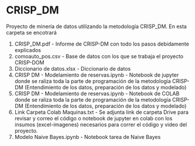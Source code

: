 # CRISP_DM
Proyecto de minería de datos utilizando la metodología CRISP_DM.
En esta carpeta se encotrará
1. CRISP_DM.pdf - Informe de CRISP-DM con todo los pasos debidamente explicados
2. comoauto_pos.csv - Base de datos con los que se trabaja el proyecto CRISP-DOM
3. Diccionario de datos.xlsx - Diccionario de datos 
4. CRISP DM - Modelamiento de reservas.ipynb - Notebook de jupyter donde se raliza toda la parte de programación de la metodología CRISP-DM (Entendimiento de los datos, preparación de los datos y modelado)
5. CRISP DM - Modelamiento de reservas.ipynb - Notebook de COLAB donde se raliza toda la parte de programación de la metodología CRISP-DM (Entendimiento de los datos, preparación de los datos y modelado)
6. Link Carpeta Colab Maquinas.txt - Se adjunta link de carpeta Drive para revisar y correo el código o notebook de jupyter en colab con los insumos (excel-imagenes) necesarios para correr el código y video del proyecto.
7. Modelo Naive Bayes.ipynb - Notebook tarea de Naive Bayes
